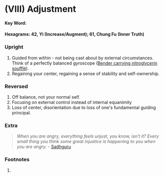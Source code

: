 # (VIII) Adjustment

#### Key Word:  
#### Hexagrams: 42, Yi (Increase/Augment); 61, Chung Fu (Inner Truth) 



### Upright

1) Guided from within - not being cast about by external circumstances. Think of a perfectly balanced gyroscope ([Bender carrying nitroglycerin soufflé](https://www.youtube.com/watch?v=7ztF8lqZjHI)).
2) Regaining your center, regaining a sense of stability and self-ownership.



### Reversed

1) Off balance, not your normal self.
2) Focusing on external control instead of internal equanimity
3) Loss of center, disorientation due to loss of one's fundamental guiding principal.



### Extra

>*When you are angry, everything feels unjust, you know, isn't it? Every small thing you think some great injustice is happening to you when you are angry.* - [Sadhguru](https://www.youtube.com/watch?v=wv-aai4rw5I&t=411s)



### Footnotes

1. 


